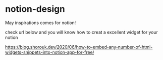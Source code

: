 # notion-design
May inspirations comes for notion!

check url below and you will know how to creat a excellent widget for your notion

https://blog.shorouk.dev/2020/06/how-to-embed-any-number-of-html-widgets-snippets-into-notion-app-for-free/
